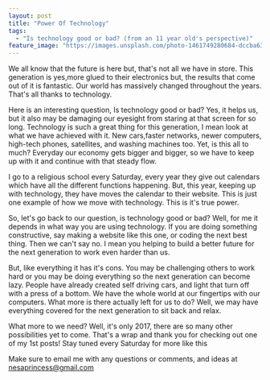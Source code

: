 ```yaml
---
layout: post
title: "Power Of Technology"
tags:
  - "Is technology good or bad? (from an 11 year old's perspective)"
feature_image: "https://images.unsplash.com/photo-1461749280684-dccba630e2f6?auto=format&fit=crop&w=1050&q=60&ixid=dW5zcGxhc2guY29tOzs7Ozs%3D"
---
```

We all know that the future is here but, that's not all we have in store. This generation is yes,more glued to their electronics but, the results that come out of it is fantastic. Our world has massively changed throughout the years. That's all thanks to technology.

Here is an interesting question, Is technology good or bad? Yes, it helps us, but it also may be damaging our eyesight from staring at that screen for so long. Technology is such a great thing for this generation, I mean look at what we have achieved with it. New cars,faster networks, newer computers, high-tech phones, satellites, and washing machines too. Yet, is this all to much? Everyday our economy gets bigger and bigger, so we have to keep up with it and continue with that steady flow.

I go to a religious school every Saturday, every year they give out calendars which have all the different functions happening. But, this year, keeping up with technology, they have moves the calendar to their website. This is just one example of how we move with technology. This is it's true power.

So, let's go back to our question, is technology good or bad? Well, for me it depends in what way you are using technology. If you are doing something constructive, say making a website like this one, or coding the next best thing. Then we can't say no. I mean you helping to build a better future for the next generation to work even harder than us.

But, like everything it has it's cons. You may be challenging others to work hard or you may be doing everything so the next generation can become lazy. People have already created self driving cars, and light that turn off with a press of a bottom. We have the whole world at our fingertips with our computers. What more is there actually left for us to do? Well, we may have everything covered for the next generation to sit back and relax.

What more to we need? Well, it's only 2017, there are so many other possibilities yet to come. That's a wrap and thank you for checking out one of my 1st posts! Stay tuned every Saturday for more like this

Make sure to email me with any questions or comments, and ideas at nesaprincess@gmail.com
